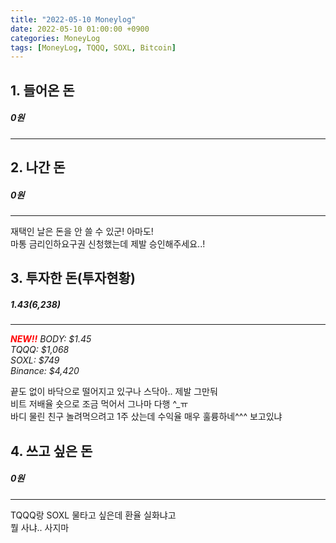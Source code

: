 ```yaml
---
title: "2022-05-10 Moneylog"
date: 2022-05-10 01:00:00 +0900
categories: MoneyLog
tags: [MoneyLog, TQQQ, SOXL, Bitcoin]
---
```


## 1. 들어온 돈
##### 0원
---
## 2. 나간 돈
##### 0원
---
재택인 날은 돈을 안 쓸 수 있군! 아마도!<br>
마통 금리인하요구권 신청했는데 제발 승인해주세요..!<br>

## 3. 투자한 돈(투자현황)
##### $1.43 ($6,238)
---
<span style="color:red">***NEW!!***</span> *BODY: $1.45*<br>
*TQQQ: $1,068*<br>
*SOXL: $749*<br>
*Binance: $4,420*<br>

끝도 없이 바닥으로 떨어지고 있구나 스닥아.. 제발 그만둬<br>
비트 저배율 숏으로 조금 먹어서 그나마 다행 ^_ㅠ<br>
바디 물린 친구 놀려먹으려고 1주 샀는데 수익율 매우 훌륭하네^^^ 보고있냐<br>

## 4. 쓰고 싶은 돈
##### 0원
---
TQQQ랑 SOXL 물타고 싶은데 환율 실화냐고<br>
뭘 사냐.. 사지마<br>
